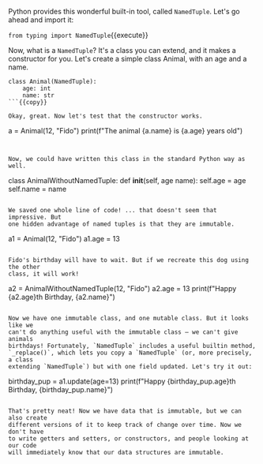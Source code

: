 Python provides this wonderful built-in tool, called `NamedTuple`. Let's go
ahead and import it:

`from typing import NamedTuple`{{execute}}

Now, what is a `NamedTuple`? It's a class you can extend, and it makes a
constructor for you. Let's create a simple class Animal, with an age and a
name.

```
class Animal(NamedTuple):
    age: int
    name: str
```{{copy}}

Okay, great. Now let's test that the constructor works.

```
a = Animal(12, "Fido")
print(f"The animal {a.name} is {a.age} years old")
```{{execute}}


Now, we could have written this class in the standard Python way as well.

```
class AnimalWithoutNamedTuple:
    def __init__(self, age name):
        self.age = age
        self.name = name
```{{execute}}

We saved one whole line of code! ... that doesn't seem that impressive. But
one hidden advantage of named tuples is that they are immutable.

```
a1 = Animal(12, "Fido")
a1.age = 13
```{{execute}}

Fido's birthday will have to wait. But if we recreate this dog using the other
class, it will work!

```
a2 = AnimalWithoutNamedTuple(12, "Fido")
a2.age = 13
print(f"Happy {a2.age}th Birthday, {a2.name}")
```{{execute}}

Now we have one immutable class, and one mutable class. But it looks like we
can't do anything useful with the immutable class – we can't give animals
birthdays! Fortunately, `NamedTuple` includes a useful builtin method,
`_replace()`, which lets you copy a `NamedTuple` (or, more precisely, a class
extending `NamedTuple`) but with one field updated. Let's try it out:

```
birthday_pup = a1.update(age=13)
print(f"Happy {birthday_pup.age}th Birthday, {birthday_pup.name}")
```{{execute}}

That's pretty neat! Now we have data that is immutable, but we can also create
different versions of it to keep track of change over time. Now we don't have
to write getters and setters, or constructors, and people looking at our code
will immediately know that our data structures are immutable.

